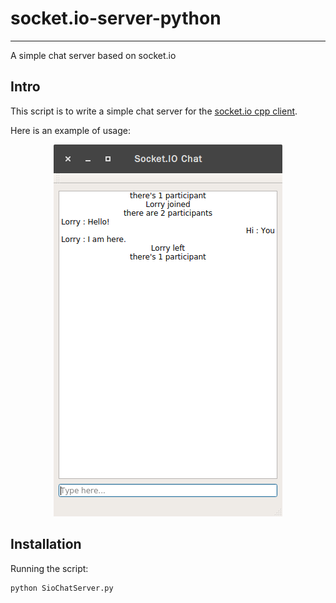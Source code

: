 # socket.io-server-python
---
A simple chat server based on socket.io

## Intro

This script is to write a simple chat server for the [socket.io cpp client](https://github.com/socketio/socket.io-client-cpp/tree/master/examples/QT).

Here is an example of usage:

<div style="text-align:center"><img src ='./images/Screenshot from 2018-01-14 13-14-08.png' /></div>

## Installation
Running the script:

```
python SioChatServer.py
```

